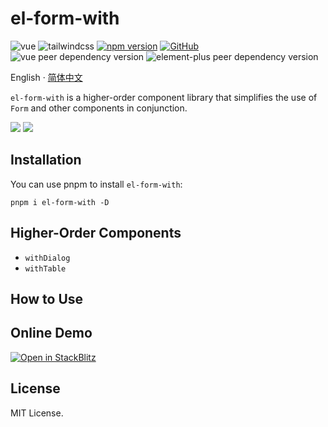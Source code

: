 # el-form-with

![vue](https://img.shields.io/badge/Vue_3-4FC08D?logo=vue.js&labelColor=263238)
![tailwindcss](https://img.shields.io/badge/Tailwind_CSS-06B6D4?logo=tailwindcss&labelColor=263238)
[![npm version](https://img.shields.io/npm/v/el-form-with)](https://www.npmjs.com/package/el-form-with)
[![GitHub](https://img.shields.io/github/license/binghuis/el-form-with.svg)](https://github.com/binghuis/el-form-with/blob/main/LICENSE)
![vue peer dependency version](https://img.shields.io/npm/dependency-version/el-form-with/peer/vue?labelColor=263238)
![element-plus peer dependency version](https://img.shields.io/npm/dependency-version/el-form-with/peer/element-plus?labelColor=263238)

English · [简体中文](./packages/el-form-with/README.zh-CN.md)

<div align="left">

`el-form-with` is a higher-order component library that simplifies the use of `Form` and other components in conjunction.

</div>

<img src='https://raw.githubusercontent.com/binghuis/assets/main/el-form-with/with-dialog.avif' />

<img src='https://raw.githubusercontent.com/binghuis/assets/main/el-form-with/with-table.avif' />

## Installation

You can use pnpm to install `el-form-with`:

```
pnpm i el-form-with -D
```

## Higher-Order Components

- `withDialog`
- `withTable`

## How to Use

## Online Demo

[![Open in StackBlitz](https://developer.stackblitz.com/img/open_in_stackblitz_small.svg)](https://stackblitz.com/github/binghuis/el-form-with/tree/main/samples/basic)

## License

MIT License.
